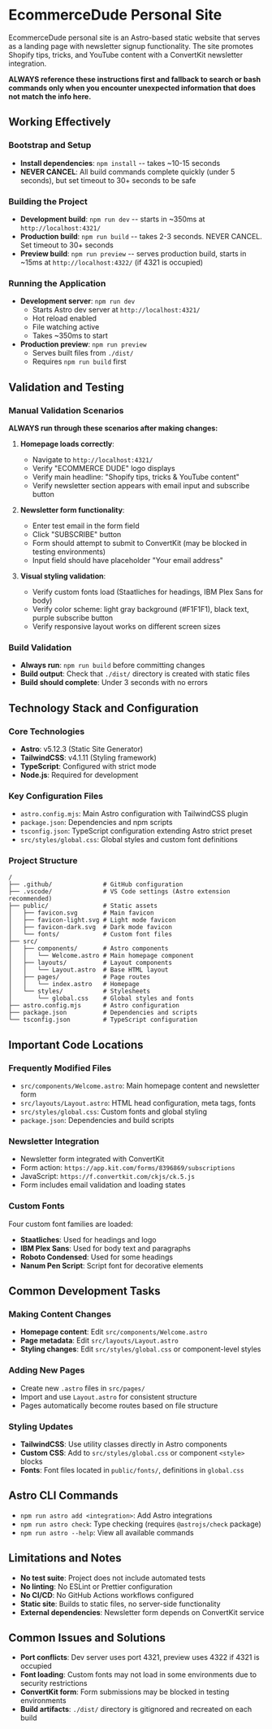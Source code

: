 # EcommerceDude Personal Site
EcommerceDude personal site is an Astro-based static website that serves as a landing page with newsletter signup functionality. The site promotes Shopify tips, tricks, and YouTube content with a ConvertKit newsletter integration.

**ALWAYS reference these instructions first and fallback to search or bash commands only when you encounter unexpected information that does not match the info here.**

## Working Effectively

### Bootstrap and Setup
- **Install dependencies**: `npm install` -- takes ~10-15 seconds
- **NEVER CANCEL**: All build commands complete quickly (under 5 seconds), but set timeout to 30+ seconds to be safe

### Building the Project
- **Development build**: `npm run dev` -- starts in ~350ms at `http://localhost:4321/`
- **Production build**: `npm run build` -- takes 2-3 seconds. NEVER CANCEL. Set timeout to 30+ seconds
- **Preview build**: `npm run preview` -- serves production build, starts in ~15ms at `http://localhost:4322/` (if 4321 is occupied)

### Running the Application
- **Development server**: `npm run dev`
  - Starts Astro dev server at `http://localhost:4321/`
  - Hot reload enabled
  - File watching active
  - Takes ~350ms to start
- **Production preview**: `npm run preview`
  - Serves built files from `./dist/`
  - Requires `npm run build` first

## Validation and Testing

### Manual Validation Scenarios
**ALWAYS run through these scenarios after making changes:**

1. **Homepage loads correctly**:
   - Navigate to `http://localhost:4321/`
   - Verify "ECOMMERCE DUDE" logo displays
   - Verify main headline: "Shopify tips, tricks & YouTube content"
   - Verify newsletter section appears with email input and subscribe button

2. **Newsletter form functionality**:
   - Enter test email in the form field
   - Click "SUBSCRIBE" button
   - Form should attempt to submit to ConvertKit (may be blocked in testing environments)
   - Input field should have placeholder "Your email address"

3. **Visual styling validation**:
   - Verify custom fonts load (Staatliches for headings, IBM Plex Sans for body)
   - Verify color scheme: light gray background (#F1F1F1), black text, purple subscribe button
   - Verify responsive layout works on different screen sizes

### Build Validation
- **Always run**: `npm run build` before committing changes
- **Build output**: Check that `./dist/` directory is created with static files
- **Build should complete**: Under 3 seconds with no errors

## Technology Stack and Configuration

### Core Technologies
- **Astro**: v5.12.3 (Static Site Generator)
- **TailwindCSS**: v4.1.11 (Styling framework)
- **TypeScript**: Configured with strict mode
- **Node.js**: Required for development

### Key Configuration Files
- `astro.config.mjs`: Main Astro configuration with TailwindCSS plugin
- `package.json`: Dependencies and npm scripts
- `tsconfig.json`: TypeScript configuration extending Astro strict preset
- `src/styles/global.css`: Global styles and custom font definitions

### Project Structure
```
/
├── .github/              # GitHub configuration
├── .vscode/              # VS Code settings (Astro extension recommended)
├── public/               # Static assets
│   ├── favicon.svg       # Main favicon
│   ├── favicon-light.svg # Light mode favicon
│   ├── favicon-dark.svg  # Dark mode favicon
│   └── fonts/            # Custom font files
├── src/
│   ├── components/       # Astro components
│   │   └── Welcome.astro # Main homepage component
│   ├── layouts/          # Layout components
│   │   └── Layout.astro  # Base HTML layout
│   ├── pages/            # Page routes
│   │   └── index.astro   # Homepage
│   └── styles/           # Stylesheets
│       └── global.css    # Global styles and fonts
├── astro.config.mjs      # Astro configuration
├── package.json          # Dependencies and scripts
└── tsconfig.json         # TypeScript configuration
```

## Important Code Locations

### Frequently Modified Files
- `src/components/Welcome.astro`: Main homepage content and newsletter form
- `src/layouts/Layout.astro`: HTML head configuration, meta tags, fonts
- `src/styles/global.css`: Custom fonts and global styling
- `package.json`: Dependencies and build scripts

### Newsletter Integration
- Newsletter form integrated with ConvertKit
- Form action: `https://app.kit.com/forms/8396869/subscriptions`
- JavaScript: `https://f.convertkit.com/ckjs/ck.5.js`
- Form includes email validation and loading states

### Custom Fonts
Four custom font families are loaded:
- **Staatliches**: Used for headings and logo
- **IBM Plex Sans**: Used for body text and paragraphs
- **Roboto Condensed**: Used for some headings
- **Nanum Pen Script**: Script font for decorative elements

## Common Development Tasks

### Making Content Changes
- **Homepage content**: Edit `src/components/Welcome.astro`
- **Page metadata**: Edit `src/layouts/Layout.astro`
- **Styling changes**: Edit `src/styles/global.css` or component-level styles

### Adding New Pages
- Create new `.astro` files in `src/pages/`
- Import and use `Layout.astro` for consistent structure
- Pages automatically become routes based on file structure

### Styling Updates
- **TailwindCSS**: Use utility classes directly in Astro components
- **Custom CSS**: Add to `src/styles/global.css` or component `<style>` blocks
- **Fonts**: Font files located in `public/fonts/`, definitions in `global.css`

## Astro CLI Commands
- `npm run astro add <integration>`: Add Astro integrations
- `npm run astro check`: Type checking (requires `@astrojs/check` package)
- `npm run astro --help`: View all available commands

## Limitations and Notes
- **No test suite**: Project does not include automated tests
- **No linting**: No ESLint or Prettier configuration
- **No CI/CD**: No GitHub Actions workflows configured
- **Static site**: Builds to static files, no server-side functionality
- **External dependencies**: Newsletter form depends on ConvertKit service

## Common Issues and Solutions
- **Port conflicts**: Dev server uses port 4321, preview uses 4322 if 4321 is occupied
- **Font loading**: Custom fonts may not load in some environments due to security restrictions
- **ConvertKit form**: Form submissions may be blocked in testing environments
- **Build artifacts**: `./dist/` directory is gitignored and recreated on each build